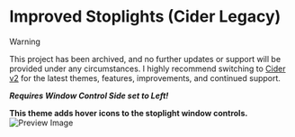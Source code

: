 # Improved Stoplights (Cider Legacy)

> [!WARNING]
>This project has been archived, and no further updates or support will be provided under any circumstances. I highly recommend switching to [Cider v2](https://cider.sh/downloads/client) for the latest themes, features, improvements, and continued support.

***Requires Window Control Side set to Left!***

**This theme adds hover icons to the stoplight window controls.**
![Preview Image](https://user-images.githubusercontent.com/52407090/175508138-a747dca7-d0ba-42c8-950f-626a62517945.png)
